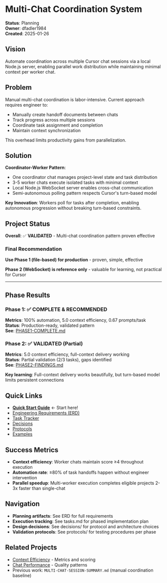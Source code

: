 # Multi-Chat Coordination System

**Status**: Planning  
**Owner**: dfadler1984  
**Created**: 2025-01-26

## Vision

Automate coordination across multiple Cursor chat sessions via a local Node.js server, enabling parallel work distribution while maintaining minimal context per worker chat.

## Problem

Manual multi-chat coordination is labor-intensive. Current approach requires engineer to:

- Manually create handoff documents between chats
- Track progress across multiple sessions
- Coordinate task assignment and completion
- Maintain context synchronization

This overhead limits productivity gains from parallelization.

## Solution

**Coordinator-Worker Pattern**:

- One coordinator chat manages project-level state and task distribution
- 3-5 worker chats execute isolated tasks with minimal context
- Local Node.js WebSocket server enables cross-chat communication
- Semi-autonomous polling pattern respects Cursor's turn-based model

**Key Innovation**: Workers poll for tasks after completion, enabling autonomous progression without breaking turn-based constraints.

## Project Status

**Overall**: ✅ **VALIDATED** - Multi-chat coordination pattern proven effective

### Final Recommendation

**Use Phase 1 (file-based) for production** - proven, simple, effective

**Phase 2 (WebSocket) is reference only** - valuable for learning, not practical for Cursor

---

## Phase Results

### Phase 1: ✅ COMPLETE & RECOMMENDED

**Metrics**: 100% automation, 5.0 context efficiency, 0.67 prompts/task  
**Status**: Production-ready, validated pattern  
**See**: [PHASE1-COMPLETE.md](./PHASE1-COMPLETE.md)

### Phase 2: ✅ VALIDATED (Partial)

**Metrics**: 5.0 context efficiency, full-context delivery working  
**Status**: Partial validation (2/3 tasks), gaps identified  
**See**: [PHASE2-FINDINGS.md](./PHASE2-FINDINGS.md)

**Key learning**: Full-context delivery works beautifully, but turn-based model limits persistent connections

## Quick Links

- **[Quick Start Guide](./QUICKSTART.md)** ← Start here!
- [Engineering Requirements (ERD)](./erd.md)
- [Task Tracker](./tasks.md)
- [Decisions](./decisions/)
- [Protocols](./protocols/)
- [Examples](./examples/)

## Success Metrics

- **Context efficiency**: Worker chats maintain score ≥4 throughout execution
- **Automation rate**: ≥80% of task handoffs happen without engineer intervention
- **Parallel speedup**: Multi-worker execution completes eligible projects 2-3x faster than single-chat

## Navigation

- **Planning artifacts**: See ERD for full requirements
- **Execution tracking**: See tasks.md for phased implementation plan
- **Design decisions**: See decisions/ for protocol and architecture choices
- **Validation protocols**: See protocols/ for testing procedures per phase

## Related Projects

- [Context Efficiency](../context-efficiency/) - Metrics and scoring
- [Chat Performance](../../guides/chat-performance/) - Quality patterns
- Previous work: `MULTI-CHAT-SESSION-SUMMARY.md` (manual coordination baseline)

